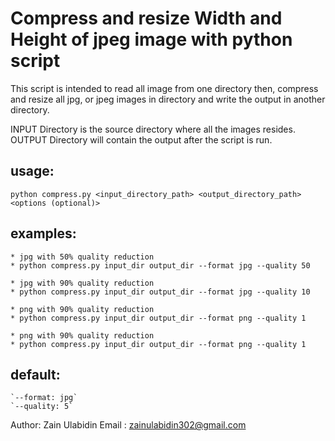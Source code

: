 # Compress and resize Width and Height of jpeg image with python script

This script is intended to read all image from one directory then,
    compress and resize all jpg, or jpeg images in directory and 
    write the output in another directory.

INPUT Directory is the source directory where all the images resides.
OUTPUT Directory will contain the output after the script is run.

## usage: 
   `python compress.py <input_directory_path> <output_directory_path> <options (optional)>`



## examples: 
    * jpg with 50% quality reduction
    * python compress.py input_dir output_dir --format jpg --quality 50
 
    * jpg with 90% quality reduction
    * python compress.py input_dir output_dir --format jpg --quality 10

    * png with 90% quality reduction
    * python compress.py input_dir output_dir --format png --quality 1

    * png with 90% quality reduction
    * python compress.py input_dir output_dir --format png --quality 1

## default:
    `--format: jpg`
    `--quality: 5`

Author: Zain Ulabidin
Email : zainulabidin302@gmail.com
